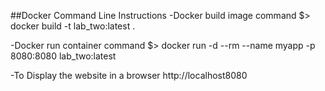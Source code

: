 ##Docker Command Line Instructions
-Docker build image command
$> docker build -t lab_two:latest .

-Docker run container command
$> docker run -d --rm --name myapp -p 8080:8080 lab_two:latest 

-To Display the website in a browser
http://localhost8080